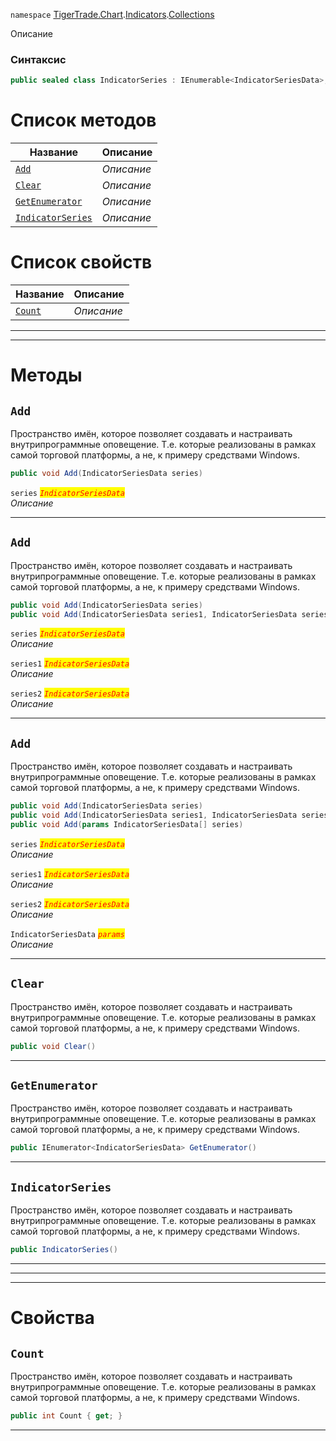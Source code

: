 
`namespace` [TigerTrade.Chart](../../../TigerTrade.Chart.md).[Indicators](../../../TigerTrade.Chart/Indicators.md).[Collections](../../../TigerTrade.Chart/Indicators/Collections.md)


Описание

### Синтаксис
```csharp
public sealed class IndicatorSeries : IEnumerable<IndicatorSeriesData>, IEnumerable
```


# Список методов
| Название | Описание |
| --- | --- |
| [`Add`](#Add-m) | *Описание* |
| [`Clear`](#Clear-m) | *Описание* |
| [`GetEnumerator`](#GetEnumerator-m) | *Описание* |
| [`IndicatorSeries`](#IndicatorSeries-m) | *Описание* |

# Список свойств
| Название | Описание |
| --- | --- |
| [`Count`](#Count-p) | *Описание* |





***  
***  
# Методы

## `Add`<a href="IndicatorSeries-m" id="IndicatorSeries-m"></a>
Пространство имён, которое позволяет создавать и настраивать внутрипрограммные оповещение. Т.е. которые реализованы в рамках самой торговой платформы, а не, к примеру средствами Windows.

```csharp
public void Add(IndicatorSeriesData series)
```

`series` <mark style="color:red;">*`IndicatorSeriesData`*</mark>  
 *Описание*  


***  

## `Add`<a href="IndicatorSeries-m" id="IndicatorSeries-m"></a>
Пространство имён, которое позволяет создавать и настраивать внутрипрограммные оповещение. Т.е. которые реализованы в рамках самой торговой платформы, а не, к примеру средствами Windows.

```csharp
public void Add(IndicatorSeriesData series)
public void Add(IndicatorSeriesData series1, IndicatorSeriesData series2)
```

`series` <mark style="color:red;">*`IndicatorSeriesData`*</mark>  
 *Описание*  

`series1` <mark style="color:red;">*`IndicatorSeriesData`*</mark>  
 *Описание*  

`series2` <mark style="color:red;">*`IndicatorSeriesData`*</mark>  
 *Описание*  


***  

## `Add`<a href="IndicatorSeries-m" id="IndicatorSeries-m"></a>
Пространство имён, которое позволяет создавать и настраивать внутрипрограммные оповещение. Т.е. которые реализованы в рамках самой торговой платформы, а не, к примеру средствами Windows.

```csharp
public void Add(IndicatorSeriesData series)
public void Add(IndicatorSeriesData series1, IndicatorSeriesData series2)
public void Add(params IndicatorSeriesData[] series)
```

`series` <mark style="color:red;">*`IndicatorSeriesData`*</mark>  
 *Описание*  

`series1` <mark style="color:red;">*`IndicatorSeriesData`*</mark>  
 *Описание*  

`series2` <mark style="color:red;">*`IndicatorSeriesData`*</mark>  
 *Описание*  

`IndicatorSeriesData` <mark style="color:red;">*`params`*</mark>  
 *Описание*  


***  

## `Clear`<a href="IndicatorSeries-m" id="IndicatorSeries-m"></a>
Пространство имён, которое позволяет создавать и настраивать внутрипрограммные оповещение. Т.е. которые реализованы в рамках самой торговой платформы, а не, к примеру средствами Windows.

```csharp
public void Clear()
```

***  

## `GetEnumerator`<a href="IndicatorSeries-m" id="IndicatorSeries-m"></a>
Пространство имён, которое позволяет создавать и настраивать внутрипрограммные оповещение. Т.е. которые реализованы в рамках самой торговой платформы, а не, к примеру средствами Windows.

```csharp
public IEnumerator<IndicatorSeriesData> GetEnumerator()
```

***  

## `IndicatorSeries`<a href="IndicatorSeries-m" id="IndicatorSeries-m"></a>
Пространство имён, которое позволяет создавать и настраивать внутрипрограммные оповещение. Т.е. которые реализованы в рамках самой торговой платформы, а не, к примеру средствами Windows.

```csharp
public IndicatorSeries()
```

***  
***  
 ***  
# Свойства

## `Count`<a href="Count-p" id="Count-p"></a>
Пространство имён, которое позволяет создавать и настраивать внутрипрограммные оповещение. Т.е. которые реализованы в рамках самой торговой платформы, а не, к примеру средствами Windows.

```csharp
public int Count { get; }
```  
***

